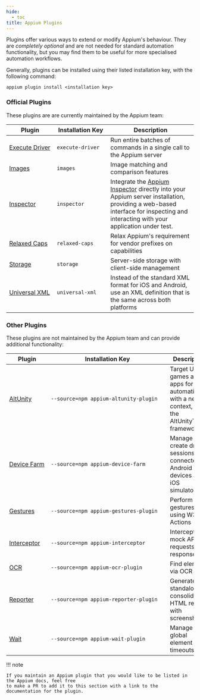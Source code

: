 ```yaml
---
hide:
  - toc
title: Appium Plugins
---
```


Plugins offer various ways to extend or modify Appium's behaviour. They are _completely optional_
and are not needed for standard automation functionality, but you may find them to be useful
for more specialised automation workflows.

Generally, plugins can be installed using their listed installation key, with the following command:

```
appium plugin install <installation key>
```

### Official Plugins

These plugins are are currently maintained by the Appium team:

| <div style="width:7em">Plugin</div>                                                           | <div style="width:8em">Installation Key</div> | Description                                                                                                                                                                                                                                  |
| --------------------------------------------------------------------------------------------- | --------------------------------------------- | -------------------------------------------------------------------------------------------------------------------------------------------------------------------------------------------------------------------------------------------- |
| [Execute Driver](https://github.com/appium/appium/tree/master/packages/execute-driver-plugin) | `execute-driver`                              | Run entire batches of commands in a single call to the Appium server                                                                                                                                                                         |
| [Images](https://github.com/appium/appium/tree/master/packages/images-plugin)                 | `images`                                      | Image matching and comparison features                                                                                                                                                                                                       |
| [Inspector](https://github.com/appium/appium-inspector/tree/main/plugins)                     | `inspector`                                   | Integrate the [Appium Inspector](https://github.com/appium/appium-inspector) directly into your Appium server installation, providing a web-based interface for inspecting and interacting with your application under test. |
| [Relaxed Caps](https://github.com/appium/appium/tree/master/packages/relaxed-caps-plugin)     | `relaxed-caps`                                | Relax Appium's requirement for vendor prefixes on capabilities                                                                                                                                                                               |
| [Storage](https://github.com/appium/appium/tree/master/packages/storage-plugin)               | `storage`                                     | Server-side storage with client-side management                                                                                                                                                                                              |
| [Universal XML](https://github.com/appium/appium/tree/master/packages/universal-xml-plugin)   | `universal-xml`                               | Instead of the standard XML format for iOS and Android, use an XML definition that is the same across both platforms                                                                                                                         |

### Other Plugins

These plugins are not maintained by the Appium team and can provide additional functionality:

| <div style="width:6em">Plugin</div>                                                | <div style="width:19em">Installation Key</div> | Description                                                                                     | <div style="width:13em">Supported By</div> |
| ---------------------------------------------------------------------------------- | ---------------------------------------------- | ----------------------------------------------------------------------------------------------- | ------------------------------------------ |
| [AltUnity](https://github.com/headspinio/appium-altunity-plugin)                   | `--source=npm appium-altunity-plugin`          | Target Unity games and apps for automation with a new context, via the AltUnityTester framework | HeadSpin                                   |
| [Device Farm](https://github.com/AppiumTestDistribution/appium-device-farm)        | `--source=npm appium-device-farm`              | Manage and create driver sessions on connected Android devices and iOS simulators               | `@AppiumTestDistribution`                  |
| [Gestures](https://github.com/AppiumTestDistribution/appium-gestures-plugin)       | `--source=npm appium-gestures-plugin`          | Perform basic gestures using W3C Actions                                                        | `@AppiumTestDistribution`                  |
| [Interceptor](https://github.com/AppiumTestDistribution/appium-interceptor-plugin) | `--source=npm appium-interceptor`              | Intercept and mock API requests and responses                                                   | `@AppiumTestDistribution`                  |
| [OCR](https://github.com/jlipps/appium-ocr-plugin)                                 | `--source=npm appium-ocr-plugin`               | Find elements via OCR text                                                                      | `@jlipps`                                  |
| [Reporter](https://github.com/AppiumTestDistribution/appium-reporter-plugin)       | `--source=npm appium-reporter-plugin`          | Generate standalone consolidated HTML reports with screenshots                                  | `@AppiumTestDistribution`                  |
| [Wait](https://github.com/AppiumTestDistribution/appium-wait-plugin)               | `--source=npm appium-wait-plugin`              | Manage global element wait timeouts                                                             | `@AppiumTestDistribution`                  |

!!! note

```
If you maintain an Appium plugin that you would like to be listed in the Appium docs, feel free
to make a PR to add it to this section with a link to the documentation for the plugin.
```
